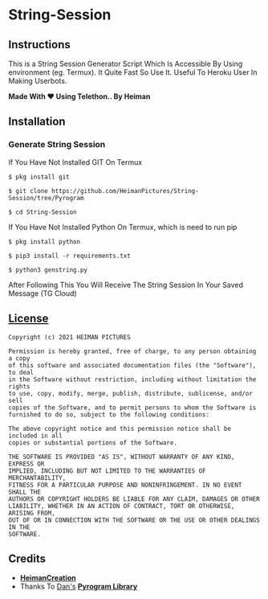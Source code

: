 # String-Session

## Instructions

This is a String Session Generator Script Which Is Accessible By Using environment (eg. Termux). It Quite Fast So Use It. Useful To Heroku User In Making Userbots.

<b>Made With ❤️ Using Telethon.. By Heiman</b>

## Installation

### Generate String Session

If You Have Not Installed GIT On Termux

```
$ pkg install git 
```
```
$ git clone https://github.com/HeimanPictures/String-Session/tree/Pyrogram
```
```
$ cd String-Session
```
If You Have Not Installed Python On Termux, which is need to run pip

```
$ pkg install python 
```
```
$ pip3 install -r requirements.txt
```
```
$ python3 genstring.py
```

   After Following This You Will Receive The String Session In Your Saved Message (TG Cloud)


## [License](./LICENSE)

```
Copyright (c) 2021 HEIMAN PICTURES

Permission is hereby granted, free of charge, to any person obtaining a copy
of this software and associated documentation files (the "Software"), to deal
in the Software without restriction, including without limitation the rights
to use, copy, modify, merge, publish, distribute, sublicense, and/or sell
copies of the Software, and to permit persons to whom the Software is
furnished to do so, subject to the following conditions:

The above copyright notice and this permission notice shall be included in all
copies or substantial portions of the Software.

THE SOFTWARE IS PROVIDED "AS IS", WITHOUT WARRANTY OF ANY KIND, EXPRESS OR
IMPLIED, INCLUDING BUT NOT LIMITED TO THE WARRANTIES OF MERCHANTABILITY,
FITNESS FOR A PARTICULAR PURPOSE AND NONINFRINGEMENT. IN NO EVENT SHALL THE
AUTHORS OR COPYRIGHT HOLDERS BE LIABLE FOR ANY CLAIM, DAMAGES OR OTHER
LIABILITY, WHETHER IN AN ACTION OF CONTRACT, TORT OR OTHERWISE, ARISING FROM,
OUT OF OR IN CONNECTION WITH THE SOFTWARE OR THE USE OR OTHER DEALINGS IN THE
SOFTWARE.
```

## Credits
 
- <b>[HeimanCreation](https://telegram.dog/HeimanCreation)</b>
- Thanks To [Dan's](https://github.com/delivrance) <b>[Pyrogram Library](https://github.com/pyrogram/pyrogram)</b>
